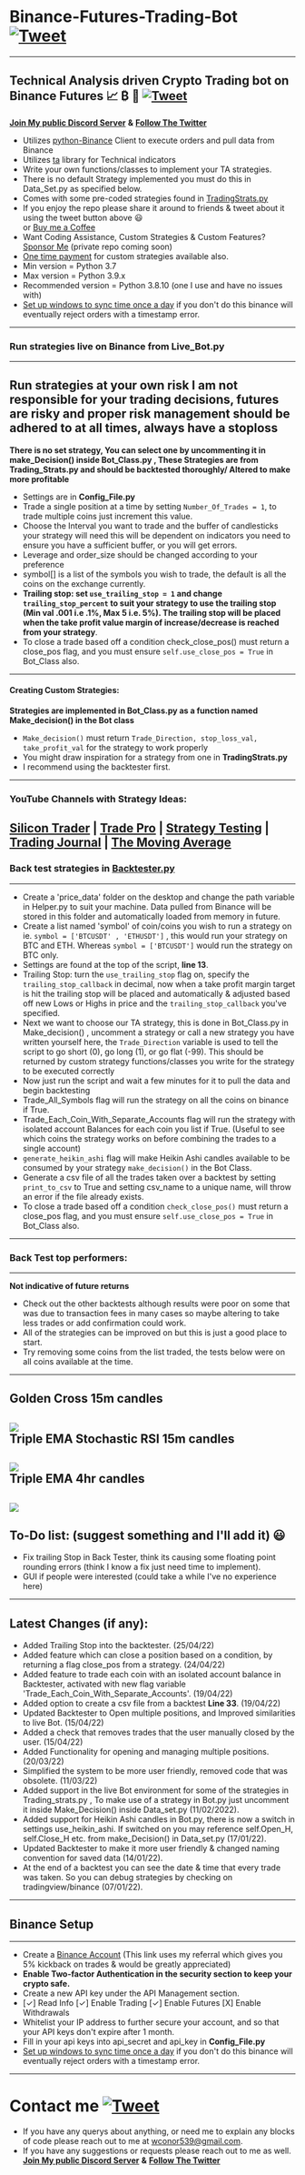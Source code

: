 # Binance-Futures-Trading-Bot [![Tweet](https://img.shields.io/twitter/url/http/shields.io.svg?style=social)](https://twitter.com/intent/tweet?text=Check%20out%20this%20free%20Binance%20Trading%20Bot%20I%20found%20on%20Github%20&url=https://github.com/conor19w/Binance-Futures-Trading-Bot&hashtags=Trading,Bot,Trading_Bot,Cryptocurrency_Trading_Bot,Crypto,Bitcoin,Ethereum,Cryptocurrency,Binance,DOGE,dogecoin)
---
## Technical Analysis driven Crypto Trading bot on Binance Futures 📈 ₿ 🚀 [![Tweet](https://img.shields.io/twitter/url/http/shields.io.svg?style=social)](https://twitter.com/intent/tweet?text=Check%20out%20this%20free%20Binance%20Trading%20Bot%20I%20found%20on%20Github%20&url=https://github.com/conor19w/Binance-Futures-Trading-Bot&hashtags=Trading,Bot,Trading_Bot,Cryptocurrency_Trading_Bot,Crypto,Bitcoin,Ethereum,Cryptocurrency,Binance,DOGE,dogecoin)
[__Join My public Discord Server__](https://discord.gg/jBu6thyP66) __&__ [__Follow The Twitter__](https://twitter.com/futures_bot)
* Utilizes [python-Binance](https://python-binance.readthedocs.io/en/latest/) Client to execute orders and pull data from Binance
* Utilizes [ta](https://technical-analysis-library-in-python.readthedocs.io/en/latest/) library for Technical indicators
* Write your own functions/classes to implement your TA strategies.
* There is no default Strategy implemented you must do this in Data_Set.py as specified below.
* Comes with some pre-coded strategies found in [TradingStrats.py](https://github.com/conor19w/Binance-Futures-Trading-Bot/blob/main/TradingStrats.py)
* If you enjoy the repo please share it around to friends & tweet about it using the tweet button above 😃   
or [Buy me a Coffee](https://www.buymeacoffee.com/conor19w)
* Want Coding Assistance, Custom Strategies & Custom Features? [Sponsor Me](https://github.com/sponsors/conor19w) (private repo coming soon)
* [One time payment](https://github.com/sponsors/conor19w) for custom strategies available also.
* Min version = Python 3.7 
* Max version = Python 3.9.x
* Recommended version = Python 3.8.10 (one I use and have no issues with)
* [Set up windows to sync time once a day](https://www.makeuseof.com/tag/synchronise-computer-time-internet-custom-schedule-windows-7/#:~:text=Go%20to%20%3E%20Start%20and%20type,on%20the%20right%20hand%20side) if you don't do this binance will eventually reject orders with a timestamp error.

---

### Run strategies live on Binance from __Live_Bot.py__
---
__Run strategies at your own risk I am not responsible for your trading decisions, futures are risky and proper risk management should be adhered to at all times, always have a stoploss__
---
__There is no set strategy, You can select one by uncommenting it in make_Decision() inside Bot_Class.py , These Strategies are from Trading_Strats.py and should be backtested thoroughly/ Altered to make more profitable__
* Settings are in __Config_File.py__
* Trade a single position at a time by setting ```Number_Of_Trades = 1```, to trade multiple coins just increment this value.
* Choose the Interval you want to trade and the buffer of candlesticks your strategy will need this will be dependent on indicators you need to ensure you have a sufficient buffer, or you will get errors.
* Leverage and order_size should be changed according to your preference
* symbol[] is a list of the symbols you wish to trade, the default is all the coins on the exchange currently.
* __Trailing stop: set ```use_trailing_stop = 1``` and change ```trailing_stop_percent``` to suit your strategy to use the trailing stop (Min val .001 i.e .1%, Max 5 i.e. 5%). The trailing stop will be placed when the take profit value margin of increase/decrease is reached from your strategy__.
* To close a trade based off a condition check_close_pos() must return a close_pos flag, and you must ensure ```self.use_close_pos = True``` in Bot_Class also.
---
#### Creating Custom Strategies:
__Strategies are implemented in Bot_Class.py as a function named Make_decision() in the Bot class__
* ```Make_decision()``` must return ```Trade_Direction, stop_loss_val, take_profit_val``` for the strategy to work properly
* You might draw inspiration for a strategy from one in __TradingStrats.py__
* I recommend using the backtester first.
---
### YouTube Channels with Strategy Ideas:
[__Silicon Trader__](https://www.youtube.com/channel/UCVRGsC6JVsB8F6HE_xjLyJg) | [__Trade Pro__](https://www.youtube.com/channel/UCrXjzUN6EtlyhaaAerbPfkQ) | [__Strategy Testing__](https://www.youtube.com/c/TradingStrategyTesting) | [__Trading Journal__](https://www.youtube.com/c/TradingJournal1) |  [__The Moving Average__](https://www.youtube.com/channel/UCYFQzaZyTUzY-Tiytyv3HhA)  
---
### Back test strategies in [Backtester.py](https://github.com/conor19w/Binance-Futures-Trading-Bot/blob/main/Backtester.py)
---
* Create a 'price_data' folder on the desktop and change the path variable in Helper.py to suit your machine. Data pulled from Binance will be stored in this folder and automatically loaded from memory in future.
* Create a list named 'symbol' of coin/coins you wish to run a strategy on ie. ```symbol = ['BTCUSDT' , 'ETHUSDT']``` , this would run your strategy on BTC and ETH.
Whereas ```symbol = ['BTCUSDT']``` would run the strategy on BTC only.
* Settings are found at the top of the script, __line 13__.
* Trailing Stop: turn the ```use_trailing_stop``` flag on, specify the ```trailing_stop_callback``` in decimal, now when a take profit margin target is hit the trailing stop will be placed and automatically & adjusted based off new Lows or Highs in price and the ```trailing_stop_callback``` you've specified.
* Next we want to choose our TA strategy, this is done in Bot_Class.py in Make_decision() , uncomment a strategy or call a new strategy you have written yourself here, the ```Trade_Direction``` variable is used to tell the script to go short (0), go long (1), or go flat (-99). This should be returned by custom strategy functions/classes you write for the strategy to be executed correctly
* Now just run the script and wait a few minutes for it to pull the data and begin backtesting
* Trade_All_Symbols flag will run the strategy on all the coins on binance if True.
* Trade_Each_Coin_With_Separate_Accounts flag will run the strategy with isolated account Balances for each coin you list if True. (Useful to see which coins the strategy works on before combining the trades to a single account)
* ```generate_heikin_ashi``` flag will make Heikin Ashi candles available to be consumed by your strategy ```make_decision()``` in the Bot Class.
* Generate a csv file of all the trades taken over a backtest by setting ```print_to_csv``` to True and setting csv_name to a unique name,
will throw an error if the file already exists.
* To close a trade based off a condition ```check_close_pos()``` must return a close_pos flag, and you must ensure ```self.use_close_pos = True``` in Bot_Class also.
---
### __Back Test top performers:__
---
__Not indicative of future returns__
* Check out the other backtests although results were poor on some that was due to transaction fees in many cases so maybe altering to take less trades or add confirmation could work.
* All of the strategies can be improved on but this is just a good place to start.
* Try removing some coins from the list traded, the tests below were on all coins available at the time. 
---
__Golden Cross 15m candles__  
---
![](https://github.com/conor19w/Binance-Futures-Trading-Bot/blob/main/Backtest%20results%20of%202%20month%20period/goldenCross/15m%20candles%202%20months%20ago.png)  
__Triple EMA Stochastic RSI 15m candles__
---
![](https://github.com/conor19w/Binance-Futures-Trading-Bot/blob/main/Backtest%20results%20of%202%20month%20period/tripleEMAStochasticRSIATR/15m%20candles%202%20months%20ago.png)  
__Triple EMA 4hr candles__
---
![](https://github.com/conor19w/Binance-Futures-Trading-Bot/blob/main/Backtest%20results%20of%202%20month%20period/tripleEMA/4hr%20candles%202%20months%20ago.png)
---
## To-Do list: (suggest something and I'll add it) 😃
* Fix trailing Stop in Back Tester, think its causing some floating point rounding errors (think I know a fix just need time to implement).
* GUI if people were interested (could take a while I've no experience here)
---
## Latest Changes (if any):
* Added Trailing Stop into the backtester. (25/04/22)
* Added feature which can close a position based on a condition, by returning a flag close_pos from a strategy. (24/04/22)
* Added feature to trade each coin with an isolated account balance in Backtester, activated with new flag variable 'Trade_Each_Coin_With_Separate_Accounts'. (19/04/22)
* Added option to create a csv file from a backtest __Line 33__. (19/04/22)
* Updated Backtester to Open multiple positions, and Improved similarities to live Bot. (15/04/22)
* Added a check that removes trades that the user manually closed by the user. (15/04/22)
* Added Functionality for opening and managing multiple positions. (20/03/22)
* Simplified the system to be more user friendly, removed code that was obsolete. (11/03/22)
* Added support in the live Bot environment for some of the strategies in Trading_strats.py , To make use of a strategy in Bot.py just uncomment it inside Make_Decision() inside Data_set.py (11/02/2022).
* Added support for Heikin Ashi candles in Bot.py, there is now a switch in settings use_heikin_ashi. If switched on you may reference self.Open_H, self.Close_H etc. from make_Decision() in Data_set.py (17/01/22).
* Updated Backtester to make it more user friendly & changed naming convention for saved data (14/01/22).
* At the end of a backtest you can see the date & time that every trade was taken. So you can debug strategies by checking on tradingview/binance (07/01/22).
---
## Binance Setup
---
* Create a [Binance Account](https://accounts.binance.com/en/register?ref=BKR8BMMP) (This link uses my referral which gives you 5% kickback on trades & would be greatly appreciated)
* __Enable Two-factor Authentication in the security section to keep your crypto safe.__
* Create a new API key under the API Management section.
*  [✓] Read Info [✓] Enable Trading [✓] Enable Futures [X] Enable Withdrawals
* Whitelist your IP address to further secure your account, and so that your API keys don't expire after 1 month.
* Fill in your api keys into api_secret and api_key in __Config_File.py__
* [Set up windows to sync time once a day](https://www.makeuseof.com/tag/synchronise-computer-time-internet-custom-schedule-windows-7/#:~:text=Go%20to%20%3E%20Start%20and%20type,on%20the%20right%20hand%20side) if you don't do this binance will eventually reject orders with a timestamp error.
---
# Contact me [![Tweet](https://img.shields.io/twitter/url/http/shields.io.svg?style=social)](https://twitter.com/intent/tweet?text=Check%20out%20this%20free%20Binance%20Trading%20Bot%20I%20found%20on%20Github%20&url=https://github.com/conor19w/Binance-Futures-Trading-Bot&hashtags=Trading,Bot,Trading_Bot,Cryptocurrency_Trading_Bot,Crypto,Bitcoin,Ethereum,Cryptocurrency,Binance,DOGE,dogecoin)
* If you have any querys about anything, or need me to explain any blocks of code please reach out to me at wconor539@gmail.com.
* If you have any suggestions or requests please reach out to me as well.  
[__Join My public Discord Server__](https://discord.gg/jBu6thyP66) __&__ [__Follow The Twitter__](https://twitter.com/futures_bot)

